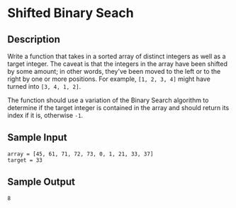 # Shifted Binary Seach

## Description
Write a function that takes in a sorted array of distinct integers as well as a target integer. The caveat is that the integers in the array have been shifted by some amount; in other words, they've been moved to the left or to the right by one or more positions. For example, `[1, 2, 3, 4]` might have turned into `[3, 4, 1, 2]`.

The function should use a variation of the Binary Search algorithm to determine if the target integer is contained in the array and should return its index if it is, otherwise `-1`.

## Sample Input
```
array = [45, 61, 71, 72, 73, 0, 1, 21, 33, 37]
target = 33
```

## Sample Output
```
8
```